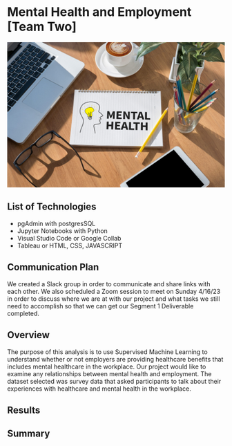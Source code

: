 # Mental Health and Employment [Team Two]

![Alt text](images/Workplace-Mental-Health-scaled.jpeg)

## List of Technologies

- pgAdmin with postgresSQL
- Jupyter Notebooks with Python
- Visual Studio Code or Google Collab
- Tableau or HTML, CSS, JAVASCRIPT

## Communication Plan

We created a Slack group in order to communicate and share links with each other. We also scheduled a Zoom session to meet on Sunday 4/16/23 in order to discuss where we are at with our project and what tasks we still need to accomplish so that we can get our Segment 1 Deliverable completed.

## Overview

The purpose of this analysis is to use Supervised Machine Learning to understand whether or not employers are providing healthcare benefits that includes mental healthcare in the workplace.
Our project would like to examine any relationships between mental health and employment.  The dataset selected was survey data that asked participants to talk about their experiences with healthcare and mental health in the workplace. 


## Results

## Summary
